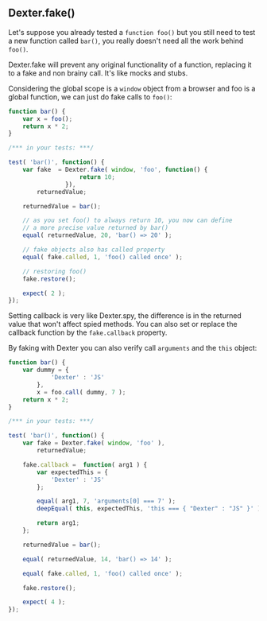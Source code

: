 ## Dexter.fake()

Let's suppose you already tested a `function foo()` but you still need to test a new function called `bar()`, you really doesn't need all the work behind `foo()`. 

Dexter.fake will prevent any original functionality of a function, replacing it to a fake and non brainy call. It's like mocks and stubs.

Considering the global scope is a `window` object from a browser and foo is a global function, we can just do fake calls to `foo()`:

```javascript
function bar() {
    var x = foo();
    return x * 2;
}

/*** in your tests: ***/

test( 'bar()', function() {
    var fake  = Dexter.fake( window, 'foo', function() {
                    return 10;
                }),
        returnedValue;

    returnedValue = bar();

    // as you set foo() to always return 10, you now can define 
    // a more precise value returned by bar()
    equal( returnedValue, 20, 'bar() => 20' );

    // fake objects also has called property
    equal( fake.called, 1, 'foo() called once' );

    // restoring foo() 
    fake.restore();

    expect( 2 );  
});
```

Setting callback is very like Dexter.spy, the difference is in the returned value that won't affect spied methods. You can also set or replace the callback function by the `fake.callback` property.

By faking with Dexter you can also verify call `arguments` and the `this` object:

```javascript
function bar() {
    var dummy = {
            'Dexter' : 'JS'
        },
        x = foo.call( dummy, 7 );
    return x * 2;
}

/*** in your tests: ***/

test( 'bar()', function() {
    var fake = Dexter.fake( window, 'foo' ),
        returnedValue;

    fake.callback =  function( arg1 ) {
        var expectedThis = {
            'Dexter' : 'JS'
        };

        equal( arg1, 7, 'arguments[0] === 7' );
        deepEqual( this, expectedThis, 'this === { "Dexter" : "JS" }' );

        return arg1;
    };

    returnedValue = bar();

    equal( returnedValue, 14, 'bar() => 14' );

    equal( fake.called, 1, 'foo() called once' );

    fake.restore();

    expect( 4 );  
});
```